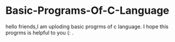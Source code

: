 # Basic-Programs-Of-C-Language
hello friends,I am uploding basic progrms of c language.
I hope this progrms is helpful to you (: .
